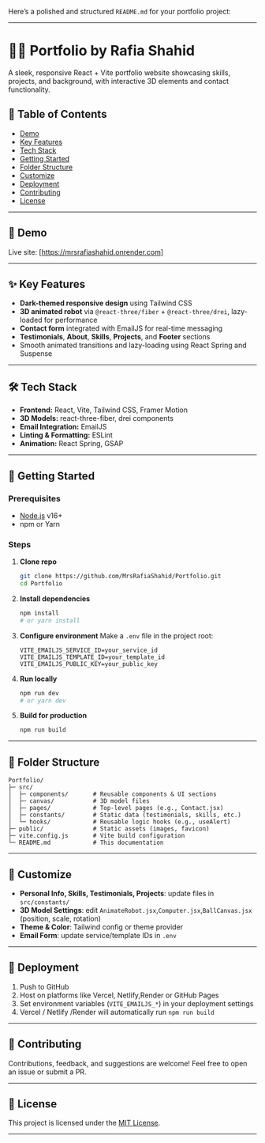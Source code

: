 Here’s a polished and structured `README.md` for your portfolio project:

---

# 🙋‍♀️ Portfolio by Rafia Shahid

A sleek, responsive React + Vite portfolio website showcasing skills, projects, and background, with interactive 3D elements and contact functionality.

## 📌 Table of Contents

* [Demo](#-demo)
* [Key Features](#-key-features)
* [Tech Stack](#-tech-stack)
* [Getting Started](#-getting-started)
* [Folder Structure](#-folder-structure)
* [Customize](#-customize)
* [Deployment](#-deployment)
* [Contributing](#-contributing)
* [License](#-license)

---

## 🎥 Demo

Live site: [https://mrsrafiashahid.onrender.com]

---

## ✨ Key Features

* **Dark-themed responsive design** using Tailwind CSS
* **3D animated robot** via `@react-three/fiber` + `@react-three/drei`, lazy-loaded for performance
* **Contact form** integrated with EmailJS for real-time messaging
* **Testimonials**, **About**, **Skills**, **Projects**, and **Footer** sections
* Smooth animated transitions and lazy-loading using React Spring and Suspense

---

## 🛠 Tech Stack

* **Frontend:** React, Vite, Tailwind CSS, Framer Motion
* **3D Models:** react-three-fiber, drei components
* **Email Integration:** EmailJS
* **Linting & Formatting:** ESLint
* **Animation:** React Spring, GSAP

---

## 🚀 Getting Started

### Prerequisites

* [Node.js](https://nodejs.org/) v16+
* npm or Yarn

### Steps

1. **Clone repo**

   ```bash
   git clone https://github.com/MrsRafiaShahid/Portfolio.git
   cd Portfolio
   ```

2. **Install dependencies**

   ```bash
   npm install
   # or yarn install
   ```

3. **Configure environment**
   Make a `.env` file in the project root:

   ```env
   VITE_EMAILJS_SERVICE_ID=your_service_id
   VITE_EMAILJS_TEMPLATE_ID=your_template_id
   VITE_EMAILJS_PUBLIC_KEY=your_public_key
   ```

4. **Run locally**

   ```bash
   npm run dev
   # or yarn dev
   ```

5. **Build for production**

   ```bash
   npm run build
   ```

---

## 📁 Folder Structure

```
Portfolio/
├─ src/
│  ├─ components/       # Reusable components & UI sections
│  ├─ canvas/           # 3D model files
│  ├─ pages/            # Top-level pages (e.g., Contact.jsx)
│  ├─ constants/        # Static data (testimonials, skills, etc.)
│  └─ hooks/            # Reusable logic hooks (e.g., useAlert)
├─ public/              # Static assets (images, favicon)
├─ vite.config.js       # Vite build configuration
└─ README.md            # This documentation
```

---

## 🎨 Customize

* **Personal Info, Skills, Testimonials, Projects**: update files in `src/constants/`
* **3D Model Settings**: edit `AnimateRobot.jsx`,`Computer.jsx`,`BallCanvas.jsx` (position, scale, rotation)
* **Theme & Color**: Tailwind config or theme provider
* **Email Form**: update service/template IDs in `.env`

---

## 🚀 Deployment

1. Push to GitHub
2. Host on platforms like Vercel, Netlify,Render or GitHub Pages
3. Set environment variables (`VITE_EMAILJS_*`) in your deployment settings
4. Vercel / Netlify /Render will automatically run `npm run build`

---

## 🤝 Contributing

Contributions, feedback, and suggestions are welcome! Feel free to open an issue or submit a PR.

---

## 📄 License

This project is licensed under the [MIT License](LICENSE).

---

